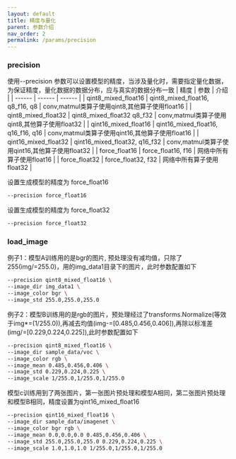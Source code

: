 ```yaml
---
layout: default
title: 精度与量化
parent: 参数介绍
nav_order: 2
permalink: /params/precision
---
```




### precision
使用--precision 参数可以设置模型的精度，当涉及量化时，需要指定量化数据，为保证精度，量化数据的数据分布，应与真实的数据分布一致
| 精度 | 参数 | 介绍 |
| ------ | ------ | ------ |
| qint8_mixed_float16 | qint8_mixed_float16, q8_f16, q8 | conv,matmul类算子使用qint8,其他算子使用float16 |
| qint8_mixed_float32 | qint8_mixed_float32 q8_f32 | conv,matmul类算子使用qint8,其他算子使用float32 |
| qint16_mixed_float16 | qint16_mixed_float16, q16_f16, q16 | conv,matmul类算子使用qint16,其他算子使用float16 |
| qint16_mixed_float32 | qint16_mixed_float32, q16_f32 | conv,matmul类算子使用qint16,其他算子使用float32 |
| force_float16 | force_float16, f16 | 网络中所有算子使用float16 |
| force_float32 | force_float32, f32 | 网络中所有算子使用float32 |

设置生成模型的精度为 force_float16
```bash
--precision force_float16
```

设置生成模型的精度为 force_float32
```bash
--precision force_float32
```

### load_image
例子1：模型A训练用的是bgr的图片, 预处理没有减均值，只除了255(img/=255.0)，用的img_data1目录下的图片，此时参数配置如下
```bash
--precision qint8_mixed_float16 \
--image_dir img_data1 \
--image_color bgr \
--image_std 255.0,255.0,255.0 
```

例子2：模型B训练用的是rgb的图片，预处理经过了transforms.Normalize(等效于img*=(1/255.0)),再减去均值(img-=[0.485,0.456,0.406]),再除以标准差(img/=[0.229,0.224,0.225]),此时参数配置如下
```bash
--precision qint8_mixed_float16 \
--image_dir sample_data/voc \
--image_color rgb \
--image_mean 0.485,0.456,0.406 \
--image_std 0.229,0.224,0.225 \
--image_scale 1/255.0,1/255.0,1/255.0
```

模型c训练用到了两张图片，第一张图片预处理和模型A相同，第二张图片预处理和模型B相同，精度设置为qint16_mixed_float16
```bash
--precision qint16_mixed_float16 \
--image_dir sample_data/imagenet \
--image_color bgr rgb \
--image_mean 0.0,0.0,0.0 0.485,0.456,0.406 \
--image_std 255.0,255.0,255.0 0.229,0.224,0.225 \
--image_scale 1.0,1.0,1.0 1/255.0,1/255.0,1/255.0
```